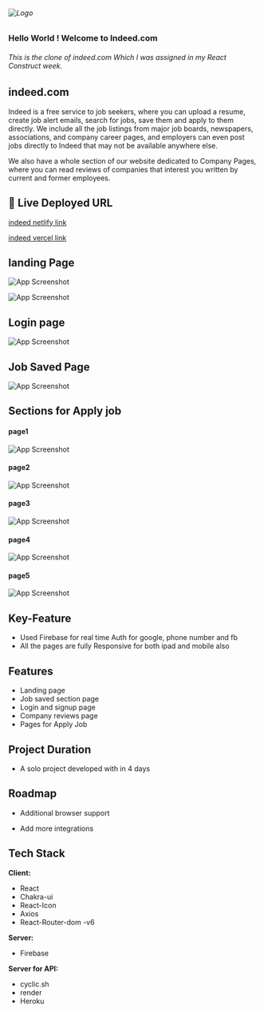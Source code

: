 ###### ![Logo](https://i.ibb.co/XFSFw0g/Screenshot-2022-10-04-124003.png )


### Hello World ! Welcome to Indeed.com 
###### This is the clone of indeed.com Which I was assigned in my React Construct week.

 


## indeed.com
Indeed is a free service to job seekers, where you can upload a resume, create job alert emails, search for jobs, save them and apply to them directly. We include all the job listings from major job boards, newspapers, associations, and company career pages, and employers can even post jobs directly to Indeed that may not be available anywhere else.

We also have a whole section of our website dedicated to Company Pages, where you can read reviews of companies that interest you written by current and former employees. 



## 🔗 Live Deployed URL
[indeed netlify link](https://actuallyakshayindeed.netlify.app/?page=1&limit=10)

[indeed vercel link](https://indeedclone-five.vercel.app/?page=1&limit=10)


## landing Page

![App Screenshot](https://i.ibb.co/QFfPQGd/Screenshot-195.png)



![App Screenshot](https://i.ibb.co/X4p3C1k/Screenshot-196.png)

## Login page

![App Screenshot](https://i.ibb.co/hZ2gMF3/Screenshot-198.png)

## Job Saved Page

![App Screenshot](https://i.ibb.co/V3Wgr7r/Screenshot-199.png)


## Sections for Apply job

#### page1 

![App Screenshot](https://i.ibb.co/0ZXmn5N/Screenshot-200.png)


#### page2 

![App Screenshot](https://i.ibb.co/p35xRgp/Screenshot-201.png)


#### page3

![App Screenshot](https://i.ibb.co/TBLnGyP/Screenshot-202.png)


#### page4

![App Screenshot](https://i.ibb.co/0tv2978/Screenshot-203.png)


#### page5

![App Screenshot](https://i.ibb.co/HxPWF4t/Screenshot-204.png)

## Key-Feature

- Used Firebase for real time Auth for google, phone number and fb 
- All the pages are fully Responsive for both ipad and mobile also


## Features

- Landing page
- Job saved section page
- Login and signup page
- Company reviews page
- Pages for Apply Job




## Project Duration

- A solo project developed with in 4 days


## Roadmap

- Additional browser support

- Add more integrations


## Tech Stack

**Client:** 
- React
- Chakra-ui
- React-Icon
- Axios
- React-Router-dom -v6 

**Server:** 
- Firebase

**Server for API:** 
- cyclic.sh
- render
- Heroku 


